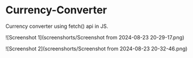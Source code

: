 # Currency-Converter
Currency converter using fetch() api in JS.


![Screenshot 1](screenshorts/Screenshot from 2024-08-23 20-29-17.png)



![Screenshot 2](screenshorts/Screenshot from 2024-08-23 20-32-46.png)
